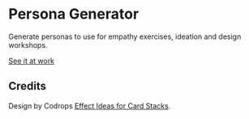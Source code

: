 # Persona Generator

Generate personas to use for empathy exercises, ideation and design workshops.

[See it at work](https://jessdecimal.github.io/persona-generator/)

## Credits

Design by Codrops [Effect Ideas for Card Stacks](https://tympanus.net/codrops/2015/10/28/effect-ideas-for-card-stacks/).
